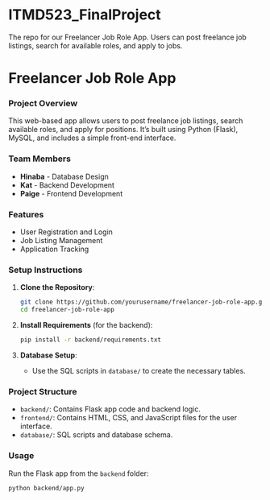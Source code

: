 # ITMD523_FinalProject
The repo for our Freelancer Job Role App. Users can post freelance job listings, search for available roles, and apply to jobs.


# Freelancer Job Role App

### Project Overview
This web-based app allows users to post freelance job listings, search available roles, and apply for positions. It’s built using Python (Flask), MySQL, and includes a simple front-end interface.

### Team Members
- **Hinaba** - Database Design
- **Kat** - Backend Development
- **Paige** - Frontend Development

### Features
- User Registration and Login
- Job Listing Management
- Application Tracking

### Setup Instructions
1. **Clone the Repository**:
   ```bash
   git clone https://github.com/yourusername/freelancer-job-role-app.git
   cd freelancer-job-role-app
   ```

2. **Install Requirements** (for the backend):
   ```bash
   pip install -r backend/requirements.txt
   ```

3. **Database Setup**:
   - Use the SQL scripts in `database/` to create the necessary tables.

### Project Structure
- `backend/`: Contains Flask app code and backend logic.
- `frontend/`: Contains HTML, CSS, and JavaScript files for the user interface.
- `database/`: SQL scripts and database schema.

### Usage
Run the Flask app from the `backend` folder:
```bash
python backend/app.py

